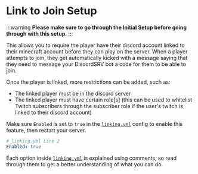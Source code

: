 # Link to Join Setup

:::warning
**Please make sure to go through the [Initial Setup](initial-setup.mdx) before going through with this setup.**
:::

This allows you to require the player have their discord account linked to their minecraft account before they can play on the server. When a player attempts to join, they get automatically kicked with a message saying that they need to message your DiscordSRV bot a code for them to be able to join.

Once the player is linked, more restrictions can be added, such as:

- The linked player must be in the discord server
- The linked player must have certain role[s] (this can be used to whitelist Twitch subscribers through the subscriber role if the user's twitch is linked to their discord account)

Make sure `Enabled` is set to `true` in the [`linking.yml`](../../linking) config to enable this feature, then restart your server.
```yaml
# linking.yml Line 2
Enabled: true
```

Each option inside [`linking.yml`](../../linking) is explained using comments, so read through them to get a better understanding of what you can do.
